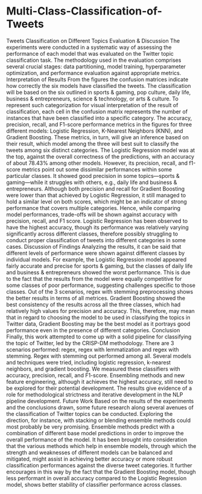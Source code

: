# Multi-Class-Classification-of-Tweets
Tweets Classification on Different Topics
Evaluation & Discussion
The experiments were conducted in a systematic way of assessing the performance of each model that was evaluated on the Twitter topic classification task. The methodology used in the evaluation comprises several crucial stages: data partitioning, model training, hyperparameter optimization, and performance evaluation against appropriate metrics.
Interpretation of Results
From the figures the confusion matrices indicate how correctly the six models have classified the tweets. The classification will be based on the six outlined in sports & gaming, pop culture, daily life, business & entrepreneurs, science & technology, or arts & culture. To represent such categorization for visual interpretation of the result of classification, each cell in the confusion matrix represents the number of instances that have been classified into a specific category.
The accuracy, precision, recall, and F1-score performance metrics in the figures for three different models: Logistic Regression, K-Nearest Neighbors (KNN), and Gradient Boosting. These metrics, in turn, will give an inference based on their result, which model among the three will best suit to classify the tweets among six distinct categories.
The Logistic Regression model was at the top, against the overall correctness of the predictions, with an accuracy of about 78.43% among other models. However, its precision, recall, and f1-score metrics point out some dissimilar performances within some particular classes. It showed good precision in some topics—sports & gaming—while it struggles with others, e.g., daily life and business & entrepreneurs. 
Although both precision and recall for Gradient Boosting were lower than that achieved by Logistic Regression, it still managed to hold a similar level on both scores, which might be an indicator of strong performance that covers multiple categories. Hence, while comparing model performances, trade-offs will be shown against accuracy with precision, recall, and F1 score. Logistic Regression has been observed to have the highest accuracy, though its performance was relatively varying significantly across different classes, therefore possibly struggling to conduct proper classification of tweets into different categories in some cases.
Discussion of Findings
Analyzing the results, it can be said that different levels of performance were shown against different classes by individual models. For example, the Logistic Regression model appeared fairly accurate and precise for sports & gaming, but the classes of daily life and business & entrepreneurs showed the worst performance. This is due to the fact that the results from the model were equally competitive for some classes of poor performance, suggesting challenges specific to those classes. Out of the 3 scenarios, regex with stemming preprocessing shows the better results in terms of all metrices.
Gradient Boosting showed the best consistency of the results across all the three classes, which had relatively high values for precision and accuracy. This, therefore, may mean that in regard to choosing the model to be used in classifying the topics in Twitter data, Gradient Boosting may be the best model as it portrays good performance even in the presence of different categories.
Conclusion
Finally, this work attempted to come up with a solid pipeline for classifying the topic of Twitter, led by the CRISP-DM methodology. There are 3 scenarios performed: regex, regex with lemmatization and regex with stemming. Regex with stemming out performed among all. Several models and techniques were tried, including logistic regression, k-nearest neighbors, and gradient boosting. We measured these classifiers with accuracy, precision, recall, and F1-score. Ensembling methods and new feature engineering, although it achieves the highest accuracy, still need to be explored for their potential development. The results give evidence of a role for methodological strictness and iterative development in the NLP pipeline development.
Future Work 
Based on the results of the experiments and the conclusions drawn, some future research along several avenues of the classification of Twitter topics can be conducted. Exploring the direction, for instance, with stacking or blending ensemble methods could most probably be very promising. Ensemble methods predict with a combination of different base model predictions in order to improve the overall performance of the model. It has been brought into consideration that the various methods which help in ensemble models, through which the strength and weaknesses of different models can be balanced and mitigated, might assist in achieving better accuracy or more robust classification performances against the diverse tweet categories. It further encourages in this way by the fact that the Gradient Boosting model, though less performant in overall accuracy compared to the Logistic Regression model, shows better stability of classifier performance across classes. 

